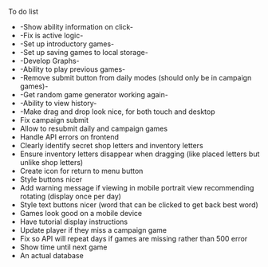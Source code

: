 To do list

* -Show ability information on click-
* -Fix is active logic-
* -Set up introductory games-
* -Set up saving games to local storage-
* -Develop Graphs-
* -Ability to play previous games-
* -Remove submit button from daily modes (should only be in campaign games)-
* -Get random game generator working again-
* -Ability to view history-
* -Make drag and drop look nice, for both touch and desktop
* Fix campaign submit
* Allow to resubmit daily and campaign games
* Handle API errors on frontend
* Clearly identify secret shop letters and inventory letters
* Ensure inventory letters disappear when dragging (like placed letters but unlike shop letters)
* Create icon for return to menu button
* Style buttons nicer
* Add warning message if viewing in mobile portrait view recommending rotating (display once per day)
* Style text buttons nicer (word that can be clicked to get back best word)
* Games look good on a mobile device
* Have tutorial display instructions
* Update player if they miss a campaign game
* Fix so API will repeat days if games are missing rather than 500 error
* Show time until next game
* An actual database